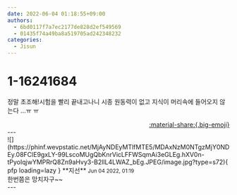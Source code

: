 ```yaml
---
date: 2022-06-04 01:18:55+09:00
authors:
  - 6bd0117f7a7ec2177de828d2ef549569
  - 01435f74a49ba8a519705ad242348232
categories:
  - Jisun
---
```


# 1-16241684

<div class="post-container" markdown="1">
<div class="content-container md-sidebar__scrollwrap" markdown="1">

정말 초조해!시험을 빨리 끝내고나니 시종 원동력이 없고 지식이 머리속에 들어오지 않는다 …ㅠ ㅠ<br>

</div>
</div>

<div style="text-align: right;" markdown="1">
<a href="https://weverse.io/fromis9/fanpost/1-16241684" style="text-align: right;">:material-share:{.big-emoji}</a>
</div>
---

<div class="comments-container md-sidebar__scrollwrap" markdown="1">
<div class="comment" markdown="1">
<div class='id-container' markdown="1">
![](https://phinf.wevpstatic.net/MjAyNDEyMTlfMTE5/MDAxNzM0NTgzMjY0NDEy.08FClE9gxLY-99LscoMUgQbKnrVicLFFWSqmAi3eGLEg.hXV0n-tPyoIqjwYMPRrQ8Zn9aHvy3-B2llL4LWAZ_bEg.JPEG/image.jpg?type=s72){ pfp loading=lazy }
**<span class="artist">지선</span>** <small>Jun 04 2022, 01:19</small><br>
</div>
<div class='comment-body' markdown="1">
한번쯤은 망치자구~~
</div>
</div>
</div>
---
